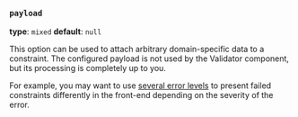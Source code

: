 ### `payload`

**type**: `mixed` **default**: `null`

This option can be used to attach arbitrary domain-specific data to a constraint. The configured payload is not used by
the Validator component, but its processing is completely up to you.

For example, you may want to use [several error levels](https://symfony.com/doc/current/validation/severity.html) to
present failed constraints differently in the front-end depending on the severity of the error.
